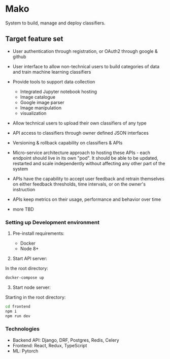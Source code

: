 # Mako

System to build, manage and deploy classifiers.

## Target feature set

- User authentication through registration, or OAuth2 through google & github
- User interface to allow non-technical users to build categories of data and train
machine learning classifiers
- Provide tools to support data collection
    - Integrated Jupyter notebook hosting
    - Image catalogue
    - Google image parser
    - Image manipulation
    - visualization

- Allow technical users to upload their own classifiers of any type
- API access to classifiers through owner defined JSON interfaces
- Versioning & rollback capability on classifiers & APIs
- Micro-service architecture approach to hosting these APIs - each endpoint should live
in its own "pod". It should be able to be updated, restarted and scale independently without
affecting any other part of the system
- APIs have the capability to accept user feedback and retrain themselves
on either feedback thresholds, time intervals, or on the owner's instruction
- APIs keep metrics on their usage, performance and behavior over time
- more TBD

### Setting up Development environment

1. Pre-install requirements:
    
    - Docker
    - Node 8+
    
2. Start API server:

In the root directory:
```bash
docker-compose up
```

3. Start node server:

Starting in the root directory:
```bash
cd frontend
npm i
npm run dev
```


### Technologies

- Backend API: Django, DRF, Postgres, Redis, Celery
- Frontend: React, Redux, TypeScript
- ML: Pytorch